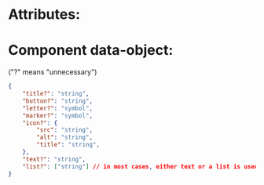 # Attributes:


# Component data-object: 
("?" means "unnecessary")
```json
{
	"title?": "string",
	"button?": "string",
	"letter?": "symbol",
	"marker?": "symbol",
	"icon?": {
		"src": "string",
		"alt": "string",
		"title": "string",
	},
	"text?": "string",
	"list?": ["string"] // in most cases, either text or a list is used
}

```